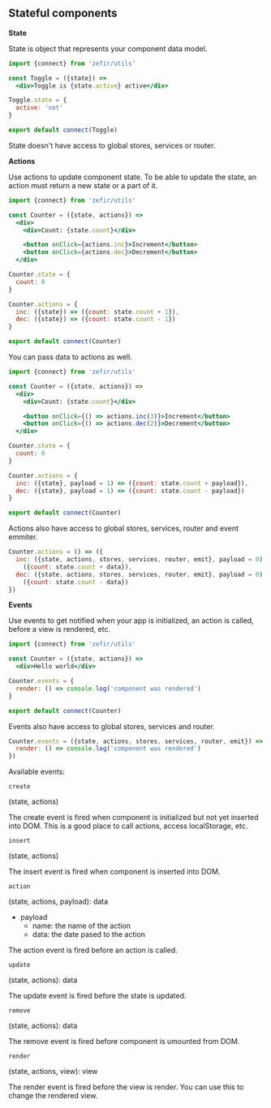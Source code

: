 ## Stateful components

**State**

State is object that represents your component data model. 

```jsx
import {connect} from 'zefir/utils'

const Toggle = ({state}) => 
  <div>Toggle is {state.active} active</div>

Toggle.state = {
  active: 'not'
}

export default connect(Toggle)
```

State doesn't have access to global stores, services or router.

**Actions**

Use actions to update component state. To be able to update the state, an action must return a new state or a part of it.

```jsx
import {connect} from 'zefir/utils'

const Counter = ({state, actions}) => 
  <div>
    <div>Count: {state.count}</div>

    <button onClick={actions.inc}>Increment</button>
    <button onClick={actions.dec}>Decrement</button>
  </div>

Counter.state = {
  count: 0
}

Counter.actions = {
  inc: ({state}) => ({count: state.count + 1}),
  dec: ({state}) => ({count: state.count - 1})
}

export default connect(Counter)
```

You can pass data to actions as well.

```jsx
import {connect} from 'zefir/utils'

const Counter = ({state, actions}) => 
  <div>
    <div>Count: {state.count}</div>

    <button onClick={() => actions.inc(3)}>Increment</button>
    <button onClick={() => actions.dec(2)}>Decrement</button>
  </div>

Counter.state = {
  count: 0
}

Counter.actions = {
  inc: ({state}, payload = 1) => ({count: state.count + payload}),
  dec: ({state}, payload = 1) => ({count: state.count - payload})
}

export default connect(Counter)
```

Actions also have access to global stores, services, router and event emmiter.

```jsx
Counter.actions = () => ({
  inc: ({state, actions, stores, services, router, emit}, payload = 0) => 
    ({count: state.count + data}),
  dec: ({state, actions, stores, services, router, emit}, payload = 0) => 
    ({count: state.count - data})
})
```

**Events**

Use events to get notified when your app is initialized, an action is called, before a view is rendered, etc.

```jsx
import {connect} from 'zefir/utils'

const Counter = ({state, actions}) => 
  <div>Hello world</div>

Counter.events = {
  render: () => console.log('component was rendered')
}

export default connect(Counter)
```

Events also have access to global stores, services and router.

```jsx
Counter.events = ({state, actions, stores, services, router, emit}) => ({
  render: () => console.log('component was rendered')
})
```

Available events:

`create` 

(state, actions)

The create event is fired when component is initialized but not yet inserted into DOM. This is a good place to call actions, access localStorage, etc.

`insert` 

(state, actions)

The insert event is fired when component is inserted into DOM.

`action` 

(state, actions, payload): data

* payload
  * name: the name of the action
  * data: the date pased to the action

The action event is fired before an action is called.

`update` 

(state, actions): data

The update event is fired before the state is updated.

`remove` 

(state, actions): data

The remove event is fired before component is umounted from DOM.

`render` 

(state, actions, view): view

The render event is fired before the view is render. You can use this to change the rendered view.
